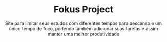 <h1 align = "center"> Fokus Project</h1>

<p align = "center"> Site para limitar seus estudos com diferentes tempos para descanso e um único tempo de foco, podendo também adicionar suas tarefas
e assim manter uma melhor produtividade</p>

